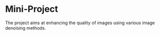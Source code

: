 # Mini-Project
The project aims at enhancing the quality of images using various image denoising methods.
